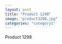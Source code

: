 ```yaml
---
layout: post
title: "Product 1298"
image: "product1298.jpg"
categories: "category1"
---
```

Product 1298
